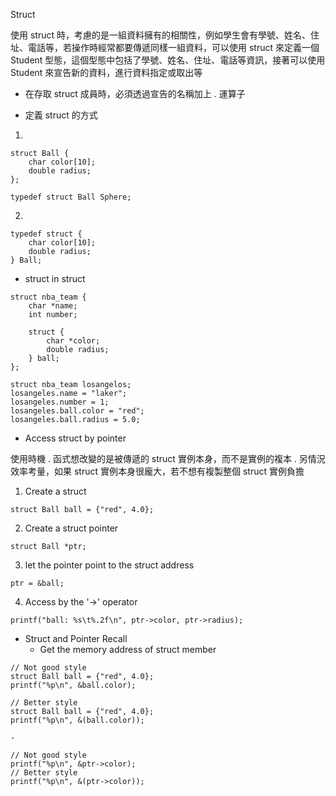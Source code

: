 Struct 

使用 struct 時，考慮的是一組資料擁有的相關性，例如學生會有學號、姓名、住址、電話等，若操作時經常都要傳遞同樣一組資料，可以使用 struct 來定義一個 Student 型態，這個型態中包括了學號、姓名、住址、電話等資訊，接著可以使用 Student 來宣告新的資料，進行資料指定或取出等

* 在存取 struct 成員時，必須透過宣告的名稱加上 . 運算子



* 定義 struct 的方式

1.
```c=
struct Ball {
    char color[10];
    double radius;
};

typedef struct Ball Sphere;
```

2.
```
typedef struct {
    char color[10];
    double radius;
} Ball;
```

* struct in struct 
```
struct nba_team {
    char *name;
    int number;

    struct {
        char *color;
        double radius;
    } ball;
};

struct nba_team losangelos;
losangeles.name = "laker";
losangeles.number = 1;
losangeles.ball.color = "red";
losangeles.ball.radius = 5.0;
```

* Access struct by pointer

使用時機
. 函式想改變的是被傳遞的 struct 實例本身，而不是實例的複本
. 另情況效率考量，如果 struct 實例本身很龐大，若不想有複製整個 struct 實例負擔

1. Create a struct
```
struct Ball ball = {"red", 4.0};
```
2. Create a struct pointer
```
struct Ball *ptr;
```
3. let the pointer point to the struct address
```
ptr = &ball;
```
4. Access by the '->' operator
```
printf("ball: %s\t%.2f\n", ptr->color, ptr->radius);
```
* Struct and Pointer Recall
    - Get the memory address of struct member
```
// Not good style
struct Ball ball = {"red", 4.0};
printf("%p\n", &ball.color);

// Better style
struct Ball ball = {"red", 4.0};
printf("%p\n", &(ball.color));
```
    - 
```
// Not good style
printf("%p\n", &ptr->color);
// Better style
printf("%p\n", &(ptr->color));
```
